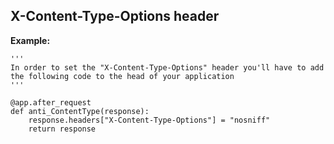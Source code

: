 X-Content-Type-Options header
-------

**Example:**

    '''
    In order to set the "X-Content-Type-Options" header you'll have to add the following code to the head of your application
    '''

    @app.after_request
    def anti_ContentType(response):
        response.headers["X-Content-Type-Options"] = "nosniff"
        return response
